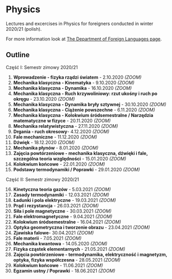 # Physics
Lectures and excercises in Physics for foreigners conducted in winter 2020/21 (polish).

For more information look at [The Department of Foreign Languages page](http://sjo.pwr.edu.pl/).

## Outline

Część I: Semestr zimowy 2020/21

1.  **Wprowadzenie - fizyka rządzi światem** - 2.10.2020 *(ZOOM)*
2.  **Mechanika klasyczna - Kinematyka** - 9.10.2020 *(ZOOM)*
3.  **Mechanika klasyczna - Dynamika** - 16.10.2020 *(ZOOM)*
4.  **Mechanika klasyczna - Ruch krzywoliniowy: rzut ukośny i ruch po okręgu** - 23.10.2020 *(ZOOM)*
5.  **Mechanika klasyczna - Dynamika bryły sztywnej** - 30.10.2020 *(ZOOM)*
6.  **Mechanika klasyczna - Ciążenie powszechne** - 6.11.2020 *(ZOOM)* <br>
7.  **Mechanika klasyczna - Kolokwium śródsemestralne / Narzędzia matematyczne w fizyce** - 20.11.2020 *(ZOOM)* <br>
8.  **Mechanika relatywistyczna** - 27.11.2020 *(ZOOM)* <br>
9.  **Drgania - ruch okresowy**- 4.12.2020 *(ZOOM)* <br>
10. **Fale mechaniczne** - 11.12.2020 *(ZOOM)* <br>
11. **Dźwięk** - 18.12.2020 *(ZOOM)* <br>
12. **Mechanika płynów** - 8.01.2020 *(ZOOM)* <br>
13. **Zajęcia powtórzeniowe - mechanika klasyczna, dźwięki i fale, szczególna teoria względności** - 15.01.2020 *(ZOOM)* <br>
14. **Kolokwium końcowe** - 22.01.2020 *(ZOOM)* <br>
15. **Podstawy termodynamiki / Poprawki** - 29.01.2020 *(ZOOM)* <br>

Część II: Semestr zimowy 2020/21

16. **Kinetyczna teoria gazów** - 5.03.2021 *(ZOOM)*
17. **Zasady termodynamiki** - 12.03.2021 *(ZOOM)*
18. **Ładunki i pola elektryczne** - 19.03.2021 *(ZOOM)*
19. **Prąd i rezystancja** - 26.03.2021 *(ZOOM)*
20. **Siła i pole magnetyczne** - 30.03.2021 *(ZOOM)*
21. **Fale elektromagnetyczne** - 9.04.2021 *(ZOOM)* <br>
22. **Kolokwium śródsemestralne** - 16.04.2021 *(ZOOM)* <br>
23. **Optyka geometryczna i tworzenie obrazu** - 23.04.2021 *(ZOOM)* <br>
24. **Zjawiska falowe**- 30.04.2021 *(ZOOM)* <br>
25. **Fale materii** - 7.05.2021 *(ZOOM)* <br>
26. **Mechanika kwantowa** - 14.05.2020 *(ZOOM)* <br>
27. **Fizyka cząstek elementarnych** - 21.05.2021 *(ZOOM)* <br>
28. **Zajęcia powtórzeniowe - termodynamika, elektryczność i magnetyzm, optyka, fizyka współczesna** - 28.05.2021 *(ZOOM)* <br>
29. **Kolokwium końcowe** - 11.06.2021 *(ZOOM)* <br>
30. **Egzamin ustny / Poprawki** - 18.06.2021 *(ZOOM)* <br>

